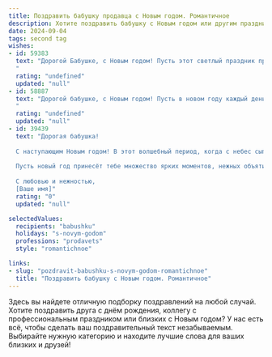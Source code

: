 ```yaml
---
title: Поздравить бабушку продавца с Новым годом. Романтичное
description: Хотите поздравить бабушку с Новым годом или другим праздником? Наш ИИ создаст незабываемое поздравление, а вы обязательно выделитесь среди других.  
date: 2024-09-04
tags: second tag
wishes:
- id: 59383
  text: "Дорогой Бабушке, с Новым годом! Пусть этот светлый праздник принесёт в Вашу жизнь больше радости, тепла и любви, как от самых вкусных тортов, которые Вы так мастерски печете. Пусть каждый день будет наполнен счастьем, а душа - радостью от щедрых улыбок покупателей, которых Вы так умело встречаете, как и нас, своих любимых внуков. С Новым годом, дорогая!
  "
  rating: "undefined"
  updated: "null"
- id: 58887
  text: "Дорогой бабушке, с Новым годом! Пусть в новом году каждый день наполнится ароматом свежеиспеченного счастья, а каждая минута будет искриться радостью, словно праздничный фейерверк. Желаю, чтобы ваш торговый рай всегда был полон благодарных покупателей, а ваша душа -  спокоем и безмятежностью. Пусть Новый год принесет вам здоровье, любовь и исполнение всех желаний!
  "
  rating: "undefined"
  updated: "null"
- id: 39439
  text: "Дорогая бабушка!
  
  С наступающим Новым годом! В этот волшебный период, когда с небес сыплются снежинки, а сердца наполняются теплом, я хочу пожелать тебе светлых мгновений и радости. Ты как истинный продавец счастья, всегда умеешь найти нужные слова и укутать заботой тех, кто рядом.
  
  Пусть новый год принесёт тебе множество ярких моментов, нежных объятий и приятных сюрпризов. Пусть каждый день будет наполнен весельем, а в доме звучит смех и счастье.
  
  С любовью и нежностью,
  [Ваше имя]"
  rating: "0"
  updated: "null"

selectedValues:
  recipients: "babushku"
  holidays: "s-novym-godom"
  professions: "prodavets"
  style: "romantichnoe"

links:
- slug: "pozdravit-babushku-s-novym-godom-romantichnoe"
  title: "Поздравить бабушку с Новым годом. Романтичное"
---
```


Здесь вы найдете отличную подборку поздравлений на любой случай. 
Хотите поздравить друга с днём рождения, коллегу с профессиональным праздником или близких с Новым годом? У нас есть всё, чтобы сделать ваш поздравительный текст незабываемым. Выбирайте нужную категорию и находите лучшие слова для ваших близких и друзей!
